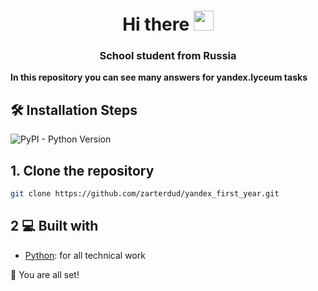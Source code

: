 <h1 align="center">Hi there</a> 
<img src="https://github.com/blackcater/blackcater/raw/main/images/Hi.gif" height="32"/></h1>
<h3 align="center">School student from Russia</h3>

__In this repository you can see many answers for yandex.lyceum tasks__

## 🛠️ Installation Steps

![PyPI - Python Version](https://img.shields.io/pypi/pyversions/django)




## 1. Clone the repository

```bash
git clone https://github.com/zarterdud/yandex_first_year.git
```

## 2 💻 Built with

- [Python](https://www.python.org/): for all technical work

🌟 You are all set!
